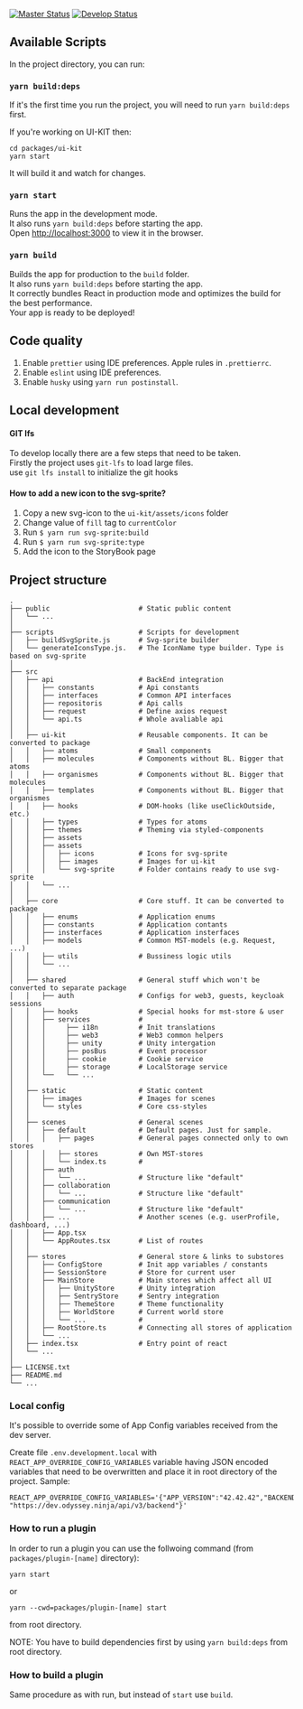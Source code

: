 [![Master Status](https://github.com/OdysseyMomentumExperience/ui-client/workflows/Deploy/badge.svg?branch=master)](https://github.com/OdysseyMomentumExperience/PositionEngine/actions)
[![Develop Status](https://github.com/OdysseyMomentumExperience/ui-client/workflows/Deploy/badge.svg?branch=develop)](https://github.com/OdysseyMomentumExperience/PositionEngine/actions)

## Available Scripts

In the project directory, you can run:

### `yarn build:deps`

If it's the first time you run the project, you will need to run `yarn build:deps` first.

If you're working on UI-KIT then:

```
cd packages/ui-kit
yarn start
```

It will build it and watch for changes.

### `yarn start`

Runs the app in the development mode.<br />
It also runs `yarn build:deps` before starting the app. <br />
Open [http://localhost:3000](http://localhost:3000) to view it in the browser.

### `yarn build`

Builds the app for production to the `build` folder.<br />
It also runs `yarn build:deps` before starting the app.<br />
It correctly bundles React in production mode and optimizes the build for the best performance.<br />
Your app is ready to be deployed!

## Code quality

1. Enable `prettier` using IDE preferences. Apple rules in `.prettierrc`.
2. Enable `eslint` using IDE preferences.
3. Enable `husky` using `yarn run postinstall`.

## Local development

#### GIT lfs

To develop locally there are a few steps that need to be taken.<br />
Firstly the project uses `git-lfs` to load large files.<br />
use `git lfs install` to initialize the git hooks

#### How to add a new icon to the svg-sprite?

1. Copy a new svg-icon to the `ui-kit/assets/icons` folder<br />
2. Change value of `fill` tag to `currentColor`<br />
3. Run `$ yarn run svg-sprite:build`<br />
4. Run `$ yarn run svg-sprite:type`<br />
5. Add the icon to the StoryBook page

## Project structure

    .
    ├── public                      # Static public content
    │   └── ...
    │
    ├── scripts                     # Scripts for development
    │   ├── buildSvgSprite.js       # Svg-sprite builder
    │   └── generateIconsType.js.   # The IconName type builder. Type is based on svg-sprite
    │
    ├── src
    │   ├── api                     # BackEnd integration
    │   │   ├── constants           # Api constants
    │   │   ├── interfaces          # Common API interfaces
    │   │   ├── repositoris         # Api calls
    │   │   ├── request             # Define axios request
    │   │   └── api.ts              # Whole avaliable api
    │   │
    │   ├── ui-kit                  # Reusable components. It can be converted to package
    │   │   ├── atoms               # Small components
    │   │   ├── molecules           # Components without BL. Bigger that atoms
    │   │   ├── organismes          # Components without BL. Bigger that molecules
    │   │   ├── templates           # Components without BL. Bigger that organismes
    │   │   ├── hooks               # DOM-hooks (like useClickOutside, etc.)
    │   │   ├── types               # Types for atoms
    │   │   ├── themes              # Theming via styled-components
    │   │   ├── assets
    │   │   ├── assets
    │   │   │   ├── icons           # Icons for svg-sprite
    │   │   │   ├── images          # Images for ui-kit
    │   │   │   └── svg-sprite      # Folder contains ready to use svg-sprite
    │   │   └── ...
    │   │
    │   ├── core                    # Core stuff. It can be converted to package
    │   │   ├── enums               # Application enums
    │   │   ├── constants           # Application contants
    │   │   ├── insterfaces         # Application insterfaces
    │   │   ├── models              # Common MST-models (e.g. Request, ...)
    │   │   ├── utils               # Bussiness logic utils
    │   │   └── ...
    │   │
    │   ├── shared                  # General stuff which won't be converted to separate package
    │   │   ├── auth                # Configs for web3, guests, keycloak sessions
    │   │   ├── hooks               # Special hooks for mst-store & user
    │   │   ├── services            #
    │   │   │     ├── i18n          # Init translations
    │   │   │     ├── web3          # Web3 common helpers
    │   │   │     ├── unity         # Unity intergation
    │   │   │     ├── posBus        # Event processor
    │   │   │     ├── cookie        # Cookie service
    │   │   │     ├── storage       # LocalStorage service
    │   │   └──   └── ...
    │   │
    │   ├── static                  # Static content
    │   │   ├── images              # Images for scenes
    │   │   └── styles              # Core css-styles
    │   │
    │   ├── scenes                  # General scenes
    │   │   ├── default             # Default pages. Just for sample.
    │   │   │   ├── pages           # General pages connected only to own stores
    │   │   │   ├── stores          # Own MST-stores
    │   │   │   └── index.ts        #
    │   │   ├── auth
    │   │   │   └── ...             # Structure like "default"
    │   │   ├── collaboration
    │   │   │   └── ...             # Structure like "default"
    │   │   ├── communication
    │   │   │   └── ...             # Structure like "default"
    │   │   ├── ...                 # Another scenes (e.g. userProfile, dashboard, ...)
    │   │   ├── App.tsx
    │   │   └── AppRoutes.tsx       # List of routes
    │   │
    │   ├── stores                  # General store & links to substores
    │   │   ├── ConfigStore         # Init app variables / constants
    │   │   ├── SessionStore        # Store for current user
    │   │   ├── MainStore           # Main stores which affect all UI
    │   │   │   ├── UnityStore      # Unity integration
    │   │   │   ├── SentryStore     # Sentry integration
    │   │   │   ├── ThemeStore      # Theme functionality
    │   │   │   ├── WorldStore      # Current world store
    │   │   │   └── ...             #
    │   │   ├── RootStore.ts        # Connecting all stores of application
    │   │   └── ...
    │   ├── index.tsx               # Entry point of react
    │   └── ...
    │
    ├── LICENSE.txt
    ├── README.md
    └── ...

### Local config

It's possible to override some of App Config variables received from the dev server.

Create file `.env.development.local` with `REACT_APP_OVERRIDE_CONFIG_VARIABLES` variable having JSON encoded variables that need to be overwritten and place it in root directory of the project. Sample:

```
REACT_APP_OVERRIDE_CONFIG_VARIABLES='{"APP_VERSION":"42.42.42","BACKEND_ENDPOINT_URL": "https://dev.odyssey.ninja/api/v3/backend"}'
```

### How to run a plugin

In order to run a plugin you can use the follwoing command (from `packages/plugin-[name]` directory):

```
yarn start
```

or

```
yarn --cwd=packages/plugin-[name] start
```

from root directory.

NOTE: You have to build dependencies first by using `yarn build:deps` from root directory.

### How to build a plugin

Same procedure as with run, but instead of `start` use `build`.
